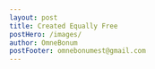 ```yaml
---
layout: post
title: Created Equally Free
postHero: /images/
author: OmneBonum
postFooter: omnebonumest@gmail.com
---
```

